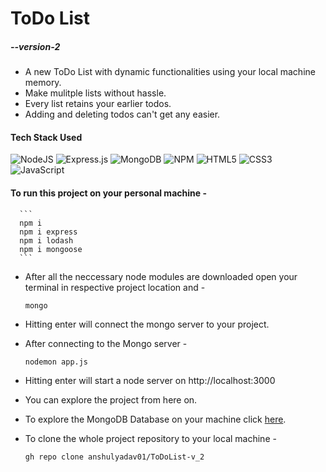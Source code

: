 # ToDo List
##### --version-2

- A new ToDo List with dynamic functionalities using your local machine memory.
- Make mulitple lists without hassle.
- Every list retains your earlier todos.
- Adding and deleting todos can't get any easier.

#### Tech Stack Used
![NodeJS](https://img.shields.io/badge/node.js-6DA55F?style=for-the-badge&logo=node.js&logoColor=white) ![Express.js](https://img.shields.io/badge/express.js-%23404d59.svg?style=for-the-badge&logo=express&logoColor=%2361DAFB) ![MongoDB](https://img.shields.io/badge/MongoDB-%234ea94b.svg?style=for-the-badge&logo=mongodb&logoColor=white) ![NPM](https://img.shields.io/badge/NPM-%23000000.svg?style=for-the-badge&logo=npm&logoColor=white) ![HTML5](https://img.shields.io/badge/html5-%23E34F26.svg?style=for-the-badge&logo=html5&logoColor=white) ![CSS3](https://img.shields.io/badge/css3-%231572B6.svg?style=for-the-badge&logo=css3&logoColor=white) ![JavaScript](https://img.shields.io/badge/javascript-%23323330.svg?style=for-the-badge&logo=javascript&logoColor=%23F7DF1E)

#### To run this project on your personal machine -
      ```
      npm i
      npm i express 
      npm i lodash 
      npm i mongoose
      ```

- After all the neccessary node modules are downloaded open your terminal in respective project location and - 
     ```
     mongo
     ```
- Hitting enter will connect the mongo server to your project.
- After connecting to the Mongo server - 
     ```
     nodemon app.js
     ```
- Hitting enter will start a node server on http://localhost:3000
- You can explore the project from here on.
- To explore the MongoDB Database on your machine click [here](https://www.mongodb.com/docs/).

- To clone the whole project repository to your local machine -
     ```
     gh repo clone anshulyadav01/ToDoList-v_2
     ```

